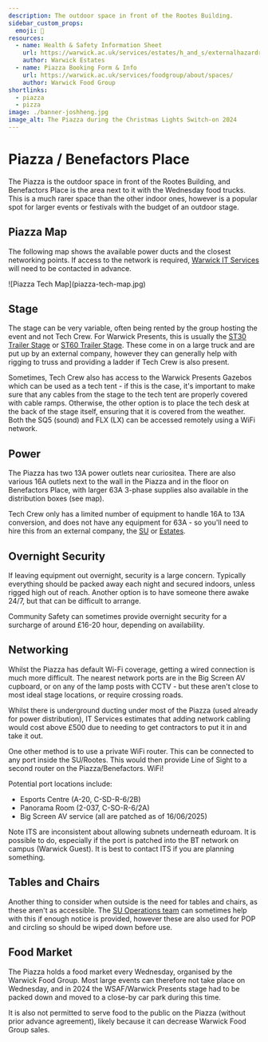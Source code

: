 ```yaml
---
description: The outdoor space in front of the Rootes Building.
sidebar_custom_props:
  emoji: 🌳
resources:
  - name: Health & Safety Information Sheet
    url: https://warwick.ac.uk/services/estates/h_and_s/externalhazardreports/benefactors_place_and_the_piazza.pdf
    author: Warwick Estates
  - name: Piazza Booking Form & Info
    url: https://warwick.ac.uk/services/foodgroup/about/spaces/
    author: Warwick Food Group
shortlinks:
  - piazza
  - pizza
image: ./banner-joshheng.jpg
image_alt: The Piazza during the Christmas Lights Switch-on 2024
---
```


# Piazza / Benefactors Place

The Piazza is the outdoor space in front of the Rootes Building, and Benefactors Place is the area next to it with the
Wednesday food trucks. This is a much rarer space than the other indoor ones, however is a popular spot for larger
events or festivals with the budget of an outdoor stage.

## Piazza Map

The following map shows the available power ducts and the closest networking points. If access to the network is
required, [Warwick IT Services](/wiki/directories/services#it-services) will need to be contacted in advance.

<div class="img-full">
![Piazza Tech Map](piazza-tech-map.jpg)
</div>

## Stage

The stage can be very variable, often being rented by the group hosting the event and not Tech Crew. For Warwick
Presents, this is usually the [ST30 Trailer Stage](https://www.stagetecheventhire.co.uk/small-trailer-stage.html) or
[ST60 Trailer Stage](https://www.stagetecheventhire.co.uk/st-48-medium-trailer-stage.html). These come in on a large
truck and are put up by an external company, however they can generally help with rigging to truss and providing a
ladder if Tech Crew is also present.

Sometimes, Tech Crew also has access to the Warwick Presents Gazebos which can be used as a tech tent - if this is the
case, it's important to make sure that any cables from the stage to the tech tent are properly covered with cable ramps.
Otherwise, the other option is to place the tech desk at the back of the stage itself, ensuring that it is covered from
the weather. Both the SQ5 (sound) and FLX (LX) can be accessed remotely using a WiFi network.

## Power

The Piazza has two 13A power outlets near curiositea. There are also various 16A outlets next to the wall in the Piazza
and in the floor on Benefactors Place, with larger 63A 3-phase supplies also available in the distribution boxes (see
map).

Tech Crew only has a limited number of equipment to handle 16A to 13A conversion, and does not have any equipment for
63A - so you'll need to hire this from an external company, the
[SU](/wiki/directories/services#warwick-su-tech-services) or [Estates](/wiki/directories/services#estates).

## Overnight Security

If leaving equipment out overnight, security is a large concern. Typically everything should be packed away each night
and secured indoors, unless rigged high out of reach. Another option is to have someone there awake 24/7, but that can
be difficult to arrange.

Community Safety can sometimes provide overnight security for a surcharge of around £16-20 hour, depending on
availability.

## Networking

Whilst the Piazza has default Wi-Fi coverage, getting a wired connection is much more difficult. The nearest network
ports are in the Big Screen AV cupboard, or on any of the lamp posts with CCTV - but these aren't close to most ideal
stage locations, or require crossing roads.

Whilst there is underground ducting under most of the Piazza (used already for power distribution), IT Services
estimates that adding network cabling would cost above £500 due to needing to get contractors to put it in and take it
out.

One other method is to use a private WiFi router. This can be connected to any port inside the SU/Rootes. This would
then provide Line of Sight to a second router on the Piazza/Benefactors. WiFi!

Potential port locations include:
- Esports Centre (A-20, C-SD-R-6/2B)
- Panorama Room (2-037, C-SO-R-6/2A)
- Big Screen AV service
(all are patched as of 16/06/2025)

Note ITS are inconsistent about allowing subnets underneath eduroam. It is possible to do, especially if the port
is patched into the BT network on campus (Warwick Guest). It is best to contact ITS if you are planning something.

## Tables and Chairs

Another thing to consider when outside is the need for tables and chairs, as these aren't as accessible. The
[SU Operations team](/wiki/directories/services#warwick-su-operations) can sometimes help with this if enough notice is
provided, however these are also used for POP and circling so should be wiped down before use.

## Food Market

The Piazza holds a food market every Wednesday, organised by the Warwick Food Group. Most large events can therefore not
take place on Wednesday, and in 2024 the WSAF/Warwick Presents stage had to be packed down and moved to a close-by car
park during this time.

It is also not permitted to serve food to the public on the Piazza (without prior advance agreement), likely because it
can decrease Warwick Food Group sales.

